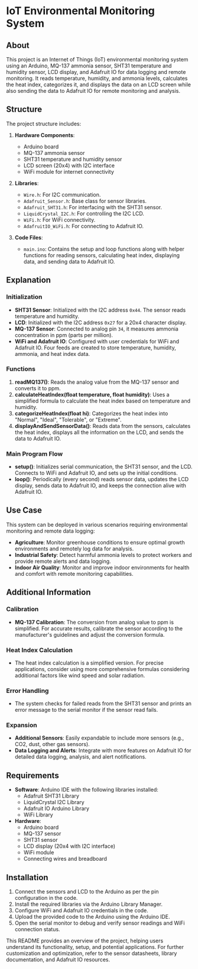 # IoT Environmental Monitoring System

## About

This project is an Internet of Things (IoT) environmental monitoring system using an Arduino, MQ-137 ammonia sensor, SHT31 temperature and humidity sensor, LCD display, and Adafruit IO for data logging and remote monitoring. It reads temperature, humidity, and ammonia levels, calculates the heat index, categorizes it, and displays the data on an LCD screen while also sending the data to Adafruit IO for remote monitoring and analysis.

## Structure

The project structure includes:

1. **Hardware Components**:
   - Arduino board
   - MQ-137 ammonia sensor
   - SHT31 temperature and humidity sensor
   - LCD screen (20x4) with I2C interface
   - WiFi module for internet connectivity

2. **Libraries**:
   - `Wire.h`: For I2C communication.
   - `Adafruit_Sensor.h`: Base class for sensor libraries.
   - `Adafruit_SHT31.h`: For interfacing with the SHT31 sensor.
   - `LiquidCrystal_I2C.h`: For controlling the I2C LCD.
   - `WiFi.h`: For WiFi connectivity.
   - `AdafruitIO_WiFi.h`: For connecting to Adafruit IO.

3. **Code Files**:
   - `main.ino`: Contains the setup and loop functions along with helper functions for reading sensors, calculating heat index, displaying data, and sending data to Adafruit IO.

## Explanation

### Initialization

- **SHT31 Sensor**: Initialized with the I2C address `0x44`. The sensor reads temperature and humidity.
- **LCD**: Initialized with the I2C address `0x27` for a 20x4 character display.
- **MQ-137 Sensor**: Connected to analog pin `34`, it measures ammonia concentration in ppm (parts per million).
- **WiFi and Adafruit IO**: Configured with user credentials for WiFi and Adafruit IO. Four feeds are created to store temperature, humidity, ammonia, and heat index data.

### Functions

1. **readMQ137()**: Reads the analog value from the MQ-137 sensor and converts it to ppm.
2. **calculateHeatIndex(float temperature, float humidity)**: Uses a simplified formula to calculate the heat index based on temperature and humidity.
3. **categorizeHeatIndex(float hi)**: Categorizes the heat index into "Normal", "Ideal", "Tolerable", or "Extreme".
4. **displayAndSendSensorData()**: Reads data from the sensors, calculates the heat index, displays all the information on the LCD, and sends the data to Adafruit IO.

### Main Program Flow

- **setup()**: Initializes serial communication, the SHT31 sensor, and the LCD. Connects to WiFi and Adafruit IO, and sets up the initial conditions.
- **loop()**: Periodically (every second) reads sensor data, updates the LCD display, sends data to Adafruit IO, and keeps the connection alive with Adafruit IO.

## Use Case

This system can be deployed in various scenarios requiring environmental monitoring and remote data logging:
- **Agriculture**: Monitor greenhouse conditions to ensure optimal growth environments and remotely log data for analysis.
- **Industrial Safety**: Detect harmful ammonia levels to protect workers and provide remote alerts and data logging.
- **Indoor Air Quality**: Monitor and improve indoor environments for health and comfort with remote monitoring capabilities.

## Additional Information

### Calibration

- **MQ-137 Calibration**: The conversion from analog value to ppm is simplified. For accurate results, calibrate the sensor according to the manufacturer's guidelines and adjust the conversion formula.

### Heat Index Calculation

- The heat index calculation is a simplified version. For precise applications, consider using more comprehensive formulas considering additional factors like wind speed and solar radiation.

### Error Handling

- The system checks for failed reads from the SHT31 sensor and prints an error message to the serial monitor if the sensor read fails.

### Expansion

- **Additional Sensors**: Easily expandable to include more sensors (e.g., CO2, dust, other gas sensors).
- **Data Logging and Alerts**: Integrate with more features on Adafruit IO for detailed data logging, analysis, and alert notifications.

## Requirements

- **Software**: Arduino IDE with the following libraries installed:
  - Adafruit SHT31 Library
  - LiquidCrystal I2C Library
  - Adafruit IO Arduino Library
  - WiFi Library
- **Hardware**:
  - Arduino board
  - MQ-137 sensor
  - SHT31 sensor
  - LCD display (20x4 with I2C interface)
  - WiFi module
  - Connecting wires and breadboard

## Installation

1. Connect the sensors and LCD to the Arduino as per the pin configuration in the code.
2. Install the required libraries via the Arduino Library Manager.
3. Configure WiFi and Adafruit IO credentials in the code.
4. Upload the provided code to the Arduino using the Arduino IDE.
5. Open the serial monitor to debug and verify sensor readings and WiFi connection status.

This README provides an overview of the project, helping users understand its functionality, setup, and potential applications. For further customization and optimization, refer to the sensor datasheets, library documentation, and Adafruit IO resources.
